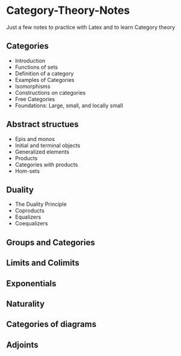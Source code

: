# Category-Theory-Notes

Just a few notes to practice with Latex and to learn Category theory
## Categories
* Introduction 
* Functions of sets
* Definition of a category
* Examples of Categories
* Isomorphisms
* Constructions on categories
* Free Categories
* Foundations: Large, small, and locally small
## Abstract structues
* Epis and monos
* Initial and terminal objects
* Generalized elements
* Products
* Categories with products 
* Hom-sets
## Duality
* The Duality Principle
* Coproducts
* Equalizers
* Coequalizers
## Groups and Categories
## Limits and Colimits
## Exponentials
## Naturality
## Categories of diagrams
## Adjoints
